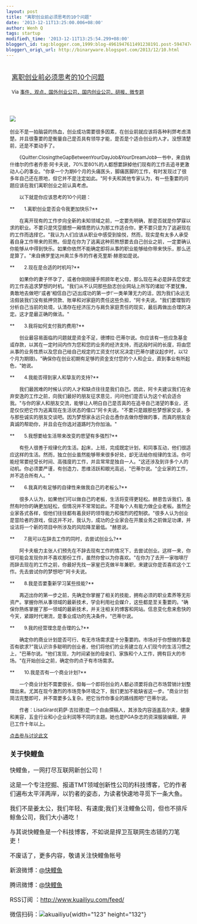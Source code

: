 ```yaml
--- 
layout: post 
title: "离职创业前必须思考的10个问题" 
date: '2013-12-11T13:25:00.006+08:00' 
author: Wenh Q
tags: startup
modified\_time: '2013-12-11T13:25:54.299+08:00' 
blogger\_id: tag:blogger.com,1999:blog-4961947611491238191.post-5947474386653178580
blogger\_orig\_url: http://binaryware.blogspot.com/2013/12/10.html
---
```

<div style="margin: 10px; padding: 5px;">

<div style="font-size: 18px;">

[离职创业前必须思考的10个问题](http://www.kuailiyu.com/article/6559.html)

</div>

<div style="font-size: 13px;">

Via
[事件，观点，国外创业公司，国内创业公司，研报，微专题](http://www.kuailiyu.com/)

</div>

</div>

<div style="font-size: 13px; padding: 15px 0 10px 10px;">

![](http://www.kuailiyu.com/uploadfile/2013/1211/20131211111456514.jpg)　　

创业不是一拍脑袋的热血，创业成功需要很多因素，在创业前就应该将各种利弊考虑清楚。并且很重要的是衡量自己是否具有领导才能，是否是个适合创业的人才。没想清楚前，还是不要动手了。

　　《Quitter:ClosingtheGapBetweenYourDayJob&YourDreamJob》一书中，来自纳什维尔的作者乔恩·阿卡夫说，70%至80%的人都想要辞掉他们现有的工作去追寻更激动人心的事业。"你拿一个为期6个月的头痛医头，脚痛医脚的工作，有时发现过了很多年自己还在原地，但它并不是注定如此。"阿卡夫和其他专家认为，有一些重要的问题应该在我们离职创业之前认真考虑。

　　以下就是你应该思考的10个问题：

**　　1.离职创业是否会令我更加快乐?**

　　在离开现有的工作步向全新的未知领域之前，一定要先明确，那是否就是你梦寐以求的职业。不要只是凭空臆想一厢情愿的认为那工作适合你，更不要只是为了逃避现在的工作而选择它。"我认为人们应该从职业中感受到愉悦，然而，现实是有太多人承受着自身工作带来的煎熬。但是在你为了逃离这种煎熬想要去自己创业之前，一定要确认你能够从中得到快乐。如果你依然不能确定即将从事的职业能够给你带来快乐，那么还是算了。"来自佛罗里达州奥兰多市的作者克里斯·赫恩如是说。

**　　2.现在是合适的时机吗?**

　　如果你的妻子怀孕了，或者你刚刚接手照顾年老父母，那么现在未必是辞去您安定的工作去追求梦想的时机。"我们从不认同那些励志创业网站上所写的诸如'不要犹豫，勇敢地去做吧!'或者'相信自己!迈出成功的第一步!'一类单薄无力的话，因为我们永远无法假装我们没有抵押贷款、账单和对家庭的责任这些负担，"阿卡夫说。"我们要理智的分析自己当前的处境，认清存在经济压力与肩负家庭责任的现实，最后再做出合理的决定。这才是最正确的做法。"

**　　3.我将如何支付我的费用?**

　　创业最容易面临的问题就是资金不足，德博拉·巴蒂尔说。你应该有一些应急基金或存款，以其在一定时间内作为您和您的业务的经济支持，而这段时间的长度，将由您从事的业务性质以及您自己给自己规定的工资支付状况决定(巴蒂尔建议起步时，以12个月为期限)。"确保你在创业初期有足够的资金支付您的个人和企业，直到事业有所起色，"她说。

**　　4.我能否得到家人和挚友的支持?**

　　我们最困难的时候认识的人才和缺点往往是我们自己。因此，阿卡夫建议我们在舍弃安逸的工作之前，向我们最好的朋友征求意见，问问他们是否认为这个机会适合我。"与你的家人和朋友交流，能够让人明白自己是否真的在追寻自己渴望的事业，还是仅仅把它作为逃离现在生活状态的借口"阿卡夫说。"不要只是跟那些梦想家交谈，多与那些诚实的朋友交谈吧。因为梦想家永远只会怂恿你去做你想做的事，而真的朋友会真诚的帮助你，并且会在你选对道路时为你加油。"

**　　5.我想要给生活带来改变的愿望有多强烈?**

　　有些人很善于规律化的生活。起床，上班，完成既定计划，和同事互动，他们很适应这样的生活。然而，独立创业虽然能够带来很多好处，却无法给你规律的生活。你可能经常要经受长时间、高强度的工作，并且常常是独自一人。"这还涉及到许多个人的动机。你必须要严谨，有创造力，思维活跃和眼光高远，"巴蒂尔说。"企业家的工作，并不适合所有人。"

**　　6.我真的有足够的自律性来做我自己的老板么?**

　　很多人认为，如果他们可以做自己的老板，生活将变得更轻松。赫恩告诉我们，虽然有时你的确更加轻松，但情况并不常常如此。不是每个人有能力做企业老板。虽然企业家各式各样，但他们往往都有着良好的领导能力和强烈的控制欲。"很多人认为创业是冒险者的游戏，但这并不对，我认为，成功的企业家会在开展业务之前做足功课，并设法将一个新的项目中所涉及的风险降至最低。"赫恩说。

**　　7.我可以在辞去工作的同时，去尝试创业么?**

　　阿卡夫极力主张人们预先在不辞去现有工作的情况下，去尝试创业。这样一来，你很可能会发现你并不喜欢那份工作，虽然你曾以为你喜欢。"在你为了去开一家咖啡厅而辞去现在的工作之前，你最好先找一家星巴克做半年兼职，来建议你是否喜欢这个工作。先去尝试你的梦想吧!"阿卡夫说。

**　　8.我是否要重新学习某些技能?**

　　再迈出你的第一步之前，先确定你掌握了相关的技能，拥有必须的职业素养等无形资产。掌握你所从事领域的最新技术，学会利用社会媒介，这些都是至关重要的。"确保你熟练掌握了那一领域的最新技术，并关注相关的博客和网站。信息变化愈来愈快的今天，紧跟时代潮流，是事业成功的先决条件。"巴蒂尔说。

**　　9.我的经营理念是合理的么?**

　　确定你的商业计划是否可行、有无市场需求是十分重要的。市场对于你想做的事是否有欲求?"我认识许多聪明的创业者，他们将他们的业务建立在人们现今的生活习惯之上，"巴蒂尔说。"他们发现，为时间紧张的母亲们、家族和个人工作，拥有巨大的市场。"在开始创业之前，确定你的点子有市场需求。

**　　10.我是否有一个商业计划?**

　　一个商业计划不需要很长，但每一个即将创业的人都必须要将自己市场营销计划整理出来。尤其在现今激烈的市场竞争环境之下，我们更加不能缺省这一步。"商业计划简洁完整即可，并不需要多么复杂。把它当作你事业的路线图吧!"巴蒂尔说。



　　作者：LisaGirard(莉萨·吉拉德)是一个自由撰稿人，其涉及内容涵盖高尔夫，健康和美容，五金行业和小企业利润等不同的主题。她也是PGA杂志的资深服装编辑，并已工作十年以上。

[点击参与讨论此文](http://www.kuailiyu.com/article/6559.html?utm_source=articletail&utm_medium=RSS#comments)

<div style="font-size: 16px;">

### **关于快鲤鱼**

快鲤鱼，一网打尽互联网新创公司！

这是一个专注挖掘、报道TMT领域创新性公司的科技博客，它的作者们遍布太平洋两岸，以钓者的姿态，为读者快速地寻觅下一条大鱼。

我们不是姜太公，我们年轻、有速度;我们关注鲤鱼公司，但也不排斥鲸鱼公司，我们大小通吃！

与其说快鲤鱼是一个科技博客，不如说是捍卫互联网生态链的刀笔吏！

<div>

不废话了，更多内容，敬请关注快鲤鱼帐号

新浪微博：[@快鲤鱼](http://weibo.com/p/1002062696344613/mblog)

腾讯微博：[@快鲤鱼](http://t.qq.com/kuailiyucyzone)

RSS订阅 ：<http://www.kuailiyu.com/feed/>

微信扫码：![akuailiyu](http://tpl6.kuailiyu.com/templates/white/images/weixin.jpg){width="123"
height="132"}

</div>

</div>

</div>
